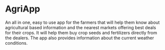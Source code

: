 # AgriApp
An all in one, easy to use app for the farmers that will help them know about agricultural based information and the nearest markets offering best deals for their crops. It will help them buy crop seeds and fertilizers directly from the dealers. The app also provides information about the current weather conditions.
